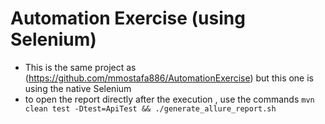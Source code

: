 # Automation Exercise (using Selenium)
- This is the same project as (https://github.com/mmostafa886/AutomationExercise) but this one is using the native Selenium
- to open the report directly after the execution , use the commands `mvn clean test -Dtest=ApiTest && ./generate_allure_report.sh
`